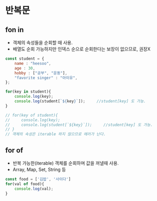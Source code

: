 # 반복문


## fon in

* 객체의 속성들을 순회할 때 사용.
* 배열도 순회 가능하지만 인덱스 순으로 순회한다는 보장이 없으므로, 권장X

```js
const student = {
    name : "heesoo",
    age : 30,
    hobby : ["공부", "운동"],
    "favorite singer" : "아이유",
};

for(key in student){
    console.log(key);
    console.log(student[`${key}`]);     //student[key] 도 가능.
}

// for(key of student){
//     console.log(key);
//     console.log(student[`${key}`]);     //student[key] 도 가능.
// }
// 객체의 속성은 iterable 하지 않으므로 에러가 난다.

```





## for of

* 반복 가능한(iterable) 객체를 순회하며 값을 꺼낼때 사용.
* Array, Map, Set, String 등

```js
const food = ['김밥', '사이다']
for(val of food){
    console.log(val);
}

```































